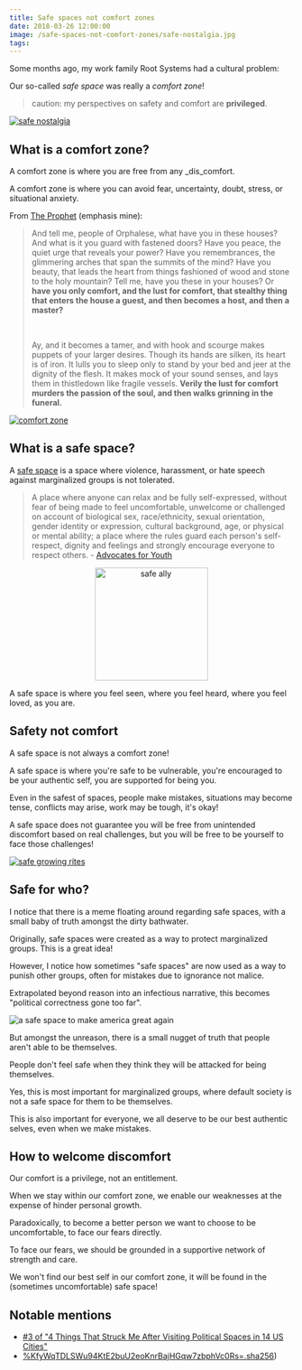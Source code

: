 ```yaml
---
title: Safe spaces not comfort zones
date: 2018-03-26 12:00:00
image: /safe-spaces-not-comfort-zones/safe-nostalgia.jpg
tags:
---
```


Some months ago, my work family Root Systems had a cultural problem:

Our so-called _safe space_ was really a _comfort zone_!

<!-- more -->

> caution: my perspectives on safety and comfort are **privileged**.

[![safe nostalgia](/safe-spaces-not-comfort-zones/safe-nostalgia.jpg)](https://www.artstation.com/artwork/O6oxv)

## What is a comfort zone?

A comfort zone is where you are free from any _dis_comfort.

A comfort zone is where you can avoid fear, uncertainty, doubt, stress, or situational anxiety.

From [The Prophet](https://en.wikipedia.org/wiki/The_Prophet_%28book%29) (emphasis mine):

> And tell me, people of Orphalese, what have you in these houses?
> And what is it you guard with fastened doors?
> Have you peace, the quiet urge that reveals your power?
> Have you remembrances, the glimmering arches that span the summits of the mind?
> Have you beauty, that leads the heart from things fashioned of wood and stone to the holy mountain?
> Tell me, have you these in your houses?
> Or **have you only comfort, and the lust for comfort, that stealthy thing that enters the house a guest, and then becomes a host, and then a master?**
>
> <br />
>
> Ay, and it becomes a tamer, and with hook and scourge makes puppets of your larger desires.
> Though its hands are silken, its heart is of iron.
> It lulls you to sleep only to stand by your bed and jeer at the dignity of the flesh.
> It makes mock of your sound senses, and lays them in thistledown like fragile vessels.
> **Verily the lust for comfort murders the passion of the soul, and then walks grinning in the funeral.**

[![comfort zone](/safe-spaces-not-comfort-zones/comfort-zone.jpg)](https://www.pinterest.nz/pin/200480620889780005/)

## What is a safe space?

A [safe space](https://en.wikipedia.org/wiki/Safe-space) is a space where violence, harassment, or hate speech against marginalized groups is not tolerated.

> A place where anyone can relax and be fully self-expressed, without fear of being made to feel uncomfortable, unwelcome or challenged on account of biological sex, race/ethnicity, sexual orientation, gender identity or expression, cultural background, age, or physical or mental ability; a place where the rules guard each person's self-respect, dignity and feelings and strongly encourage everyone to respect others. - [Advocates for Youth](http://www.advocatesforyouth.org/index.php?option=com_content&task=view&id=607&Itemid=177)

<div style="text-align: center">
  <a href="https://en.wikipedia.org/wiki/Safe-space">
    <img src="/safe-spaces-not-comfort-zones/safe-ally.svg" alt="safe ally" height="200px" />
  </a>
</div>

A safe space is where you feel seen, where you feel heard, where you feel loved, as you are.

## Safety not comfort

A safe space is not always a comfort zone!

A safe space is where you're safe to be vulnerable, you're encouraged to be your authentic self, you are supported for being you.

Even in the safest of spaces, people make mistakes, situations may become tense, conflicts may arise, work may be tough, it's okay!

A safe space does not guarantee you will be free from unintended discomfort based on real challenges, but you will be free to be yourself to face those challenges!

[![safe growing rites](/safe-spaces-not-comfort-zones/safe-growing-rites.jpg)](https://www.artstation.com/artwork/g6Bem)

## Safe for who?

I notice that there is a meme floating around regarding safe spaces, with a small baby of truth amongst the dirty bathwater.

Originally, safe spaces were created as a way to protect marginalized groups. This is a great idea!

However, I notice how sometimes "safe spaces" are now used as a way to punish other groups, often for mistakes due to ignorance not malice.

Extrapolated beyond reason into an infectious narrative, this becomes "political correctness gone too far".

![a safe space to make america great again](/safe-spaces-not-comfort-zones/safe-maga-police.jpg)

But amongst the unreason, there is a small nugget of truth that people aren't able to be themselves.

People don't feel safe when they think they will be attacked for being themselves.

Yes, this is most important for marginalized groups, where default society is not a safe space for them to be themselves.

This is also important for everyone, we all deserve to be our best authentic selves, even when we make mistakes.

## How to welcome discomfort

Our comfort is a privilege, not an entitlement.

When we stay within our comfort zone, we enable our weaknesses at the expense of hinder personal growth.

Paradoxically, to become a better person we want to choose to be uncomfortable, to face our fears directly.

To face our fears, we should be grounded in a supportive network of strength and care.

We won't find our best self in our comfort zone, it will be found in the (sometimes uncomfortable) safe space!

## Notable mentions

- [#3 of "4 Things That Struck Me After Visiting Political Spaces in 14 US Cities"](https://medium.com/enspiral-tales/4-things-that-struck-me-after-visiting-political-spaces-in-14-us-cities-c1dceb1e8cb4)
- [%KfyWqTDLSWu94KtE2buU2eoKnrBajHGqw7zbphVc0Rs=.sha256](https://viewer.scuttlebot.io/%25KfyWqTDLSWu94KtE2buU2eoKnrBajHGqw7zbphVc0Rs%3D.sha256))
